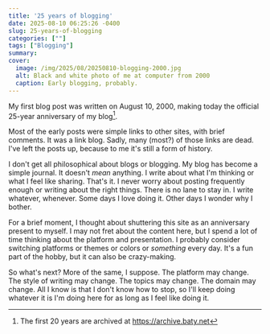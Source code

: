 ```yaml
---
title: '25 years of blogging'
date: 2025-08-10 06:25:26 -0400
slug: 25-years-of-blogging
categories: [""]
tags: ["Blogging"]
summary: 
cover: 
  image: /img/2025/08/20250810-blogging-2000.jpg
  alt: Black and white photo of me at computer from 2000
  caption: Early blogging, probably.
---
```


My first blog post was written on August 10, 2000, making today the official 25-year anniversary of my blog[^1].

Most of the early posts were simple links to other sites, with brief comments. It was a link blog. Sadly, many (most?) of those links are dead. I've left the posts up, because to me it's still a form of history.

I don't get all philosophical about blogs or blogging. My blog has become a simple journal. It doesn't _mean_ anything. I write about what I'm thinking or what I feel like sharing. That's it. I never worry about posting frequently enough or writing about the right things. There is no lane to stay in. I write whatever, whenever. Some days I love doing it. Other days I wonder why I bother.

For a brief moment, I thought about shuttering this site as an anniversary present to myself. I may not fret about the content here, but I spend a lot of time thinking about the platform and presentation. I probably consider switching platforms or themes or colors or _something_ every day. It's a fun part of the hobby, but it can also be crazy-making. 

So what's next? More of the same, I suppose. The platform may change. The style of writing may change. The topics may change. The domain may change. All I know is that I don't know how to stop, so I'll keep doing whatever it is I'm doing here for as long as I feel like doing it.


[^1]: The first 20 years are archived at https://archive.baty.net
